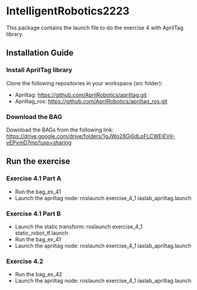 # IntelligentRobotics2223
This package contains the launch file to do the exercise 4 with AprilTag library.

## Installation Guide
### Install AprilTag library
Clone the following repositories in your workspace (src folder):
- Apriltag: https://github.com/AprilRobotics/apriltag.git
- Apriltag_ros: https://github.com/AprilRobotics/apriltag_ros.git

### Download the BAG
Download the BAGs from the following link: https://drive.google.com/drive/folders/1gJWo28Gj0dLpFLCWEjEVjI-vEPymD7mp?usp=sharing


## Run the exercise
### Exercise 4.1 Part A
- Run the bag_ex_41
- Launch the apriltag node: roslaunch exercise_4_1 iaslab_apriltag.launch

### Exercise 4.1 Part B
- Launch the static transform: roslaunch exercise_4_1 static_robot_tf.launch
- Run the bag_ex_41
- Launch the apriltag node: roslaunch exercise_4_1 iaslab_apriltag.launch

### Exercise 4.2
- Run the bag_ex_42
- Launch the apriltag node: roslaunch exercise_4_1 iaslab_apriltag.launch